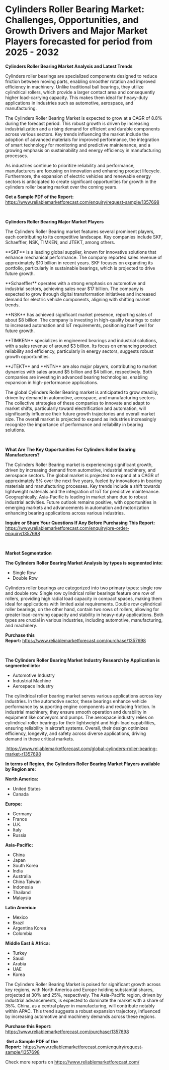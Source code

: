 <p><h1>Cylinders Roller Bearing Market: Challenges, Opportunities, and Growth Drivers and Major Market Players forecasted for period from 2025 - 2032</h1></p><p><strong>Cylinders Roller Bearing Market Analysis and Latest Trends</strong></p>
<p><p>Cylinders roller bearings are specialized components designed to reduce friction between moving parts, enabling smoother rotation and improved efficiency in machinery. Unlike traditional ball bearings, they utilize cylindrical rollers, which provide a larger contact area and consequently higher load-carrying capacity. This makes them ideal for heavy-duty applications in industries such as automotive, aerospace, and manufacturing.</p><p>The Cylinders Roller Bearing Market is expected to grow at a CAGR of 8.8% during the forecast period. This robust growth is driven by increasing industrialization and a rising demand for efficient and durable components across various sectors. Key trends influencing the market include the adoption of advanced materials for improved performance, the integration of smart technology for monitoring and predictive maintenance, and a growing emphasis on sustainability and energy efficiency in manufacturing processes.</p><p>As industries continue to prioritize reliability and performance, manufacturers are focusing on innovation and enhancing product lifecycle. Furthermore, the expansion of electric vehicles and renewable energy sectors is anticipated to create significant opportunities for growth in the cylinders roller bearing market over the coming years.</p></p>
<p><strong>Get a Sample PDF of the Report:&nbsp;</strong> <a href="https://www.reliablemarketforecast.com/enquiry/request-sample/1357698?utm_campaign=2516&utm_medium=2&utm_source=Github&utm_content=ia&utm_term=11042025&utm_id=cylinders-roller-bearing">https://www.reliablemarketforecast.com/enquiry/request-sample/1357698</a></p>
<p>&nbsp;</p>
<p><strong>Cylinders Roller Bearing Major Market Players</strong></p>
<p><p>The Cylinders Roller Bearing market features several prominent players, each contributing to its competitive landscape. Key companies include SKF, Schaeffler, NSK, TIMKEN, and JTEKT, among others.</p><p>**SKF** is a leading global supplier, known for innovative solutions that enhance mechanical performance. The company reported sales revenue of approximately $10 billion in recent years. SKF focuses on expanding its portfolio, particularly in sustainable bearings, which is projected to drive future growth.</p><p>**Schaeffler** operates with a strong emphasis on automotive and industrial sectors, achieving sales near $17 billion. The company is expected to grow through digital transformation initiatives and increased demand for electric vehicle components, aligning with shifting market trends.</p><p>**NSK** has achieved significant market presence, reporting sales of about $8 billion. The company is investing in high-quality bearings to cater to increased automation and IoT requirements, positioning itself well for future growth.</p><p>**TIMKEN** specializes in engineered bearings and industrial solutions, with a sales revenue of around $3 billion. Its focus on enhancing product reliability and efficiency, particularly in energy sectors, suggests robust growth opportunities.</p><p>**JTEKT** and **NTN** are also major players, contributing to market dynamics with sales around $5 billion and $4 billion, respectively. Both companies are investing in advanced bearing technologies, enabling expansion in high-performance applications.</p><p>The global Cylinders Roller Bearing market is anticipated to grow steadily, driven by demand in automotive, aerospace, and manufacturing sectors. The collective strategies of these companies to innovate and adapt to market shifts, particularly toward electrification and automation, will significantly influence their future growth trajectories and overall market size. The overall market is projected to expand as industries increasingly recognize the importance of performance and reliability in bearing solutions.</p></p>
<p>&nbsp;</p>
<p><strong>What Are The Key Opportunities For Cylinders Roller Bearing Manufacturers?</strong></p>
<p><p>The Cylinders Roller Bearing market is experiencing significant growth, driven by increasing demand from automotive, industrial machinery, and aerospace sectors. The global market is projected to expand at a CAGR of approximately 5% over the next five years, fueled by innovations in bearing materials and manufacturing processes. Key trends include a shift towards lightweight materials and the integration of IoT for predictive maintenance. Geographically, Asia-Pacific is leading in market share due to robust industrial activities. Future outlook remains positive, with opportunities in emerging markets and advancements in automation and motorization enhancing bearing applications across various industries.</p></p>
<p><strong>Inquire or Share Your Questions If Any Before Purchasing This Report:</strong> <a href="https://www.reliablemarketforecast.com/enquiry/pre-order-enquiry/1357698?utm_campaign=2516&utm_medium=2&utm_source=Github&utm_content=ia&utm_term=11042025&utm_id=cylinders-roller-bearing">https://www.reliablemarketforecast.com/enquiry/pre-order-enquiry/1357698</a></p>
<p>&nbsp;</p>
<p><strong>Market Segmentation</strong></p>
<p><strong>The Cylinders Roller Bearing Market Analysis by types is segmented into:</strong></p>
<p><ul><li>Single Row</li><li>Double Row</li></ul></p>
<p><p>Cylinders roller bearings are categorized into two primary types: single row and double row. Single row cylindrical roller bearings feature one row of rollers, providing high radial load capacity in compact spaces, making them ideal for applications with limited axial requirements. Double row cylindrical roller bearings, on the other hand, contain two rows of rollers, allowing for greater load-carrying capacity and stability in heavy-duty applications. Both types are crucial in various industries, including automotive, manufacturing, and machinery.</p></p>
<p><strong>Purchase this Report:&nbsp;</strong><a href="https://www.reliablemarketforecast.com/purchase/1357698?utm_campaign=2516&utm_medium=2&utm_source=Github&utm_content=ia&utm_term=11042025&utm_id=cylinders-roller-bearing">https://www.reliablemarketforecast.com/purchase/1357698</a></p>
<p>&nbsp;</p>
<p><strong>The Cylinders Roller Bearing Market Industry Research by Application is segmented into:</strong></p>
<p><ul><li>Automotive Industry</li><li>Industrial Machine</li><li>Aerospace Industry</li></ul></p>
<p><p>The cylindrical roller bearing market serves various applications across key industries. In the automotive sector, these bearings enhance vehicle performance by supporting engine components and reducing friction. In industrial machinery, they ensure smooth operation and durability in equipment like conveyors and pumps. The aerospace industry relies on cylindrical roller bearings for their lightweight and high-load capabilities, ensuring reliability in aircraft systems. Overall, their design optimizes efficiency, longevity, and safety across diverse applications, driving demand in these critical markets.</p></p>
<p><a href="https://www.reliablemarketforecast.com/global-cylinders-roller-bearing-market-r1357698?utm_campaign=2516&utm_medium=2&utm_source=Github&utm_content=ia&utm_term=11042025&utm_id=cylinders-roller-bearing">&nbsp;https://www.reliablemarketforecast.com/global-cylinders-roller-bearing-market-r1357698</a></p>
<p><strong>In terms of Region, the Cylinders Roller Bearing Market Players available by Region are:</strong></p>
<p>
    <p> <strong> North America: </strong>
        <ul>
            <li>United States</li>
            <li>Canada</li>
        </ul>
        </p> 
    <p> <strong> Europe: </strong>
        <ul>
            <li>Germany</li>
            <li>France</li>
            <li>U.K.</li>
            <li>Italy</li>
            <li>Russia</li>
        </ul>
        </p> 
    <p> <strong> Asia-Pacific: </strong>
        <ul>
            <li>China</li>
            <li>Japan</li>
            <li>South Korea</li>
            <li>India</li>
            <li>Australia</li>
            <li>China Taiwan</li>
            <li>Indonesia</li>
            <li>Thailand</li>
            <li>Malaysia</li>
        </ul>
        </p> 
    <p> <strong> Latin America: </strong>
        <ul>
            <li>Mexico</li>
            <li>Brazil</li>
            <li>Argentina Korea</li>
            <li>Colombia</li>
        </ul>
        </p> 
    <p> <strong> Middle East & Africa: </strong>
        <ul>
            <li>Turkey</li>
            <li>Saudi</li>
            <li>Arabia</li>
            <li>UAE</li>
            <li>Korea</li>
        </ul>
    </p>
    </p>
<p><p>The Cylinders Roller Bearing Market is poised for significant growth across key regions, with North America and Europe holding substantial shares, projected at 30% and 25%, respectively. The Asia-Pacific region, driven by industrial advancements, is expected to dominate the market with a share of 35%. China, as a central player in manufacturing, will contribute notably within APAC. This trend suggests a robust expansion trajectory, influenced by increasing automotive and machinery demands across these regions.</p></p>
<p><strong>Purchase this Report: </strong><a href="https://www.reliablemarketforecast.com/purchase/1357698?utm_campaign=2516&utm_medium=2&utm_source=Github&utm_content=ia&utm_term=11042025&utm_id=cylinders-roller-bearing">https://www.reliablemarketforecast.com/purchase/1357698</a></p>
<p>&nbsp;<strong>Get a Sample PDF of the Report:&nbsp;&nbsp;</strong><a href="https://www.reliablemarketforecast.com/enquiry/request-sample/1357698?utm_campaign=2516&utm_medium=2&utm_source=Github&utm_content=ia&utm_term=11042025&utm_id=cylinders-roller-bearing">https://www.reliablemarketforecast.com/enquiry/request-sample/1357698</a></p>
<p><strong></strong></p>
<p>Check more reports on <a href="https://www.reliablemarketforecast.com/?utm_campaign=2516&utm_medium=2&utm_source=Github&utm_content=ia&utm_term=11042025&utm_id=cylinders-roller-bearing">https://www.reliablemarketforecast.com/</a></p>